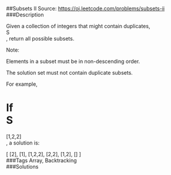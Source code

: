 ##Subsets II
Source: https://oj.leetcode.com/problems/subsets-ii  
###Description

                

Given a collection of integers that might contain duplicates,   
S  
, return all possible subsets.
  

  
Note:  

  

  
Elements in a subset must be in non-descending order.  

  
The solution set must not contain duplicate subsets.  

  


  

For example,  

If   
S  
 =   
[1,2,2]  
, a solution is:
  


  

[
  [2],
  [1],
  [1,2,2],
  [2,2],
  [1,2],
  []
]  
###Tags
Array, Backtracking  
###Solutions